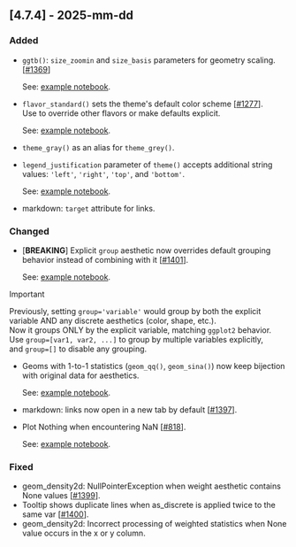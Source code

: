 ## [4.7.4] - 2025-mm-dd

### Added

- `ggtb()`: `size_zoomin` and `size_basis` parameters for geometry scaling. [[#1369](https://github.com/JetBrains/lets-plot/issues/1369)]
  
  See: [example notebook](https://nbviewer.org/github/JetBrains/lets-plot/blob/master/docs/f-25e/ggtb_size_zoomin.ipynb).

- `flavor_standard()` sets the theme's default color scheme [[#1277](https://github.com/JetBrains/lets-plot/issues/1277)]. <br>
  Use to override other flavors or make defaults explicit.

  See: [example notebook](https://nbviewer.org/github/JetBrains/lets-plot/blob/master/docs/f-25e/flavor_standard.ipynb).
  
- `theme_gray()` as an alias for `theme_grey()`.

- `legend_justification` parameter of `theme()` accepts additional string values: `'left'`, `'right'`, `'top'`, and `'bottom'`.

  See: [example notebook](https://nbviewer.org/github/JetBrains/lets-plot/blob/master/docs/f-25e/legend_justification.ipynb).
- markdown: `target` attribute for links.


### Changed

- [**BREAKING**] Explicit `group` aesthetic now overrides default grouping behavior instead of combining with it [[#1401](https://github.com/JetBrains/lets-plot/issues/1401)].

  See: [example notebook](https://nbviewer.org/github/JetBrains/lets-plot/blob/master/docs/f-25e/group_override_defaults.ipynb).
> [!IMPORTANT]
> Previously, setting `group='variable'` would group by both the explicit variable AND any discrete
> aesthetics (color, shape, etc.). \
> Now it groups ONLY by the explicit variable, matching `ggplot2` behavior. \
> Use `group=[var1, var2, ...]` to group by multiple variables explicitly, \
> and `group=[]` to disable any grouping. 

- Geoms with 1-to-1 statistics (`geom_qq()`, `geom_sina()`) now keep bijection with original data for aesthetics.

  See: [example notebook](https://nbviewer.org/github/JetBrains/lets-plot/blob/master/docs/f-25e/stat_data_bijection.ipynb).
- markdown: links now open in a new tab by default [[#1397](https://github.com/JetBrains/lets-plot/issues/1397)].

- Plot Nothing when encountering NaN [[#818](https://github.com/JetBrains/lets-plot/issues/818)].
  
  See: [example notebook](https://nbviewer.lp.hil-hk.com/github/JetBrains/lets-plot/blob/master/docs/f-25e/geom_path_with_breaks_at_NaN.ipynb).

### Fixed

- geom_density2d: NullPointerException when weight aesthetic contains None values [[#1399](https://github.com/JetBrains/lets-plot/issues/1399)].
- Tooltip shows duplicate lines when as_discrete is applied twice to the same var [[#1400](https://github.com/JetBrains/lets-plot/issues/1400)].
- geom_density2d: Incorrect processing of weighted statistics when None value occurs in the x or y column.